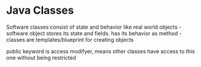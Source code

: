 # Java Classes
Software classes consist of state and behavior like real world objects
-software object stores its state and fields. has its behavior as method
-classes are templates/blueprint for creating objects

public keyword is access modifyer, means other classes have access to this one without being restricted